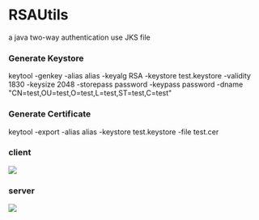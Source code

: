 # RSAUtils
a java two-way authentication use JKS file
### Generate Keystore
keytool -genkey -alias alias -keyalg RSA  -keystore test.keystore  -validity 1830  -keysize 2048  -storepass  password -keypass password -dname "CN=test,OU=test,O=test,L=test,ST=test,C=test" 
### Generate Certificate
keytool -export -alias alias -keystore test.keystore -file test.cer

### client
![](https://ww1.sinaimg.cn/large/a6214fe3gy1fwyfq51lroj20a10f0q31.jpg)

### server
![](https://ww1.sinaimg.cn/large/a6214fe3gy1fx5jtmzw6bj20pt0dsaa6.jpg)
